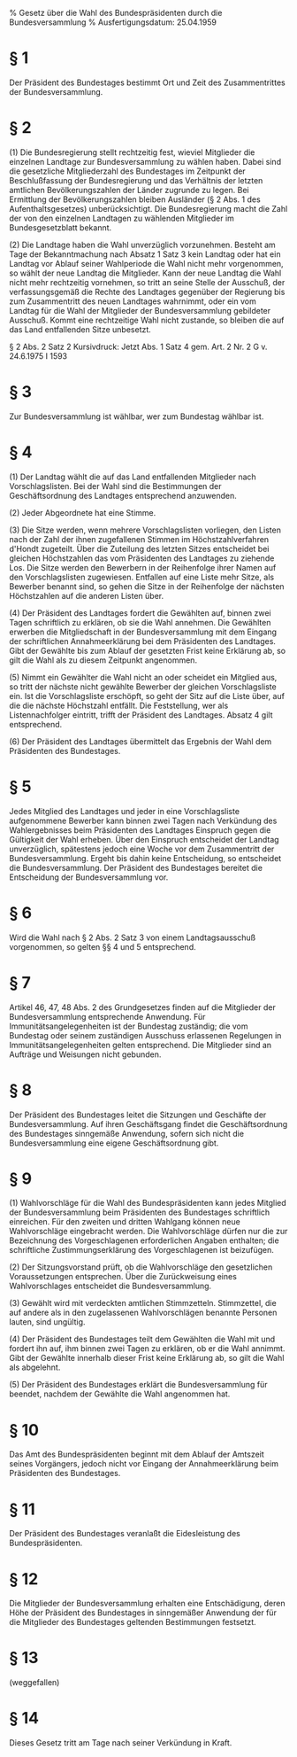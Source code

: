 % Gesetz über die Wahl des Bundespräsidenten durch die Bundesversammlung
% Ausfertigungsdatum: 25.04.1959
 
# § 1

Der Präsident des Bundestages bestimmt Ort und Zeit des Zusammentrittes der Bundesversammlung.

# § 2

(1) Die Bundesregierung stellt rechtzeitig fest, wieviel Mitglieder die einzelnen Landtage zur Bundesversammlung zu wählen haben. Dabei sind die gesetzliche Mitgliederzahl des Bundestages im Zeitpunkt der Beschlußfassung der Bundesregierung und das Verhältnis der letzten amtlichen Bevölkerungszahlen der Länder zugrunde zu legen. Bei Ermittlung der Bevölkerungszahlen bleiben Ausländer (§ 2 Abs. 1 des Aufenthaltsgesetzes) unberücksichtigt. Die Bundesregierung macht die Zahl der von den einzelnen Landtagen zu wählenden Mitglieder im Bundesgesetzblatt bekannt.

(2) Die Landtage haben die Wahl unverzüglich vorzunehmen. Besteht am Tage der Bekanntmachung nach Absatz 1 Satz 3 kein Landtag oder hat ein Landtag vor Ablauf seiner Wahlperiode die Wahl nicht mehr vorgenommen, so wählt der neue Landtag die Mitglieder. Kann der neue Landtag die Wahl nicht mehr rechtzeitig vornehmen, so tritt an seine Stelle der Ausschuß, der verfassungsgemäß die Rechte des Landtages gegenüber der Regierung bis zum Zusammentritt des neuen Landtages wahrnimmt, oder ein vom Landtag für die Wahl der Mitglieder der Bundesversammlung gebildeter Ausschuß. Kommt eine rechtzeitige Wahl nicht zustande, so bleiben die auf das Land entfallenden Sitze unbesetzt.

§ 2 Abs. 2 Satz 2 Kursivdruck: Jetzt Abs. 1 Satz 4 gem. Art. 2 Nr. 2 G v. 24.6.1975 I 1593

# § 3

Zur Bundesversammlung ist wählbar, wer zum Bundestag wählbar ist.

# § 4

(1) Der Landtag wählt die auf das Land entfallenden Mitglieder nach Vorschlagslisten. Bei der Wahl sind die Bestimmungen der Geschäftsordnung des Landtages entsprechend anzuwenden.

(2) Jeder Abgeordnete hat eine Stimme.

(3) Die Sitze werden, wenn mehrere Vorschlagslisten vorliegen, den Listen nach der Zahl der ihnen zugefallenen Stimmen im Höchstzahlverfahren d'Hondt zugeteilt. Über die Zuteilung des letzten Sitzes entscheidet bei gleichen Höchstzahlen das vom Präsidenten des Landtages zu ziehende Los. Die Sitze werden den Bewerbern in der Reihenfolge ihrer Namen auf den Vorschlagslisten zugewiesen. Entfallen auf eine Liste mehr Sitze, als Bewerber benannt sind, so gehen die Sitze in der Reihenfolge der nächsten Höchstzahlen auf die anderen Listen über.

(4) Der Präsident des Landtages fordert die Gewählten auf, binnen zwei Tagen schriftlich zu erklären, ob sie die Wahl annehmen. Die Gewählten erwerben die Mitgliedschaft in der Bundesversammlung mit dem Eingang der schriftlichen Annahmeerklärung bei dem Präsidenten des Landtages. Gibt der Gewählte bis zum Ablauf der gesetzten Frist keine Erklärung ab, so gilt die Wahl als zu diesem Zeitpunkt angenommen.

(5) Nimmt ein Gewählter die Wahl nicht an oder scheidet ein Mitglied aus, so tritt der nächste nicht gewählte Bewerber der gleichen Vorschlagsliste ein. Ist die Vorschlagsliste erschöpft, so geht der Sitz auf die Liste über, auf die die nächste Höchstzahl entfällt. Die Feststellung, wer als Listennachfolger eintritt, trifft der Präsident des Landtages. Absatz 4 gilt entsprechend.

(6) Der Präsident des Landtages übermittelt das Ergebnis der Wahl dem Präsidenten des Bundestages.

# § 5

Jedes Mitglied des Landtages und jeder in eine Vorschlagsliste aufgenommene Bewerber kann binnen zwei Tagen nach Verkündung des Wahlergebnisses beim Präsidenten des Landtages Einspruch gegen die Gültigkeit der Wahl erheben. Über den Einspruch entscheidet der Landtag unverzüglich, spätestens jedoch eine Woche vor dem Zusammentritt der Bundesversammlung. Ergeht bis dahin keine Entscheidung, so entscheidet die Bundesversammlung. Der Präsident des Bundestages bereitet die Entscheidung der Bundesversammlung vor.

# § 6

Wird die Wahl nach § 2 Abs. 2 Satz 3 von einem Landtagsausschuß vorgenommen, so gelten §§ 4 und 5 entsprechend.

# § 7

Artikel 46, 47, 48 Abs. 2 des Grundgesetzes finden auf die Mitglieder der Bundesversammlung entsprechende Anwendung. Für Immunitätsangelegenheiten ist der Bundestag zuständig; die vom Bundestag oder seinem zuständigen Ausschuss erlassenen Regelungen in Immunitätsangelegenheiten gelten entsprechend. Die Mitglieder sind an Aufträge und Weisungen nicht gebunden.

# § 8

Der Präsident des Bundestages leitet die Sitzungen und Geschäfte der Bundesversammlung. Auf ihren Geschäftsgang findet die Geschäftsordnung des Bundestages sinngemäße Anwendung, sofern sich nicht die Bundesversammlung eine eigene Geschäftsordnung gibt.

# § 9

(1) Wahlvorschläge für die Wahl des Bundespräsidenten kann jedes Mitglied der Bundesversammlung beim Präsidenten des Bundestages schriftlich einreichen. Für den zweiten und dritten Wahlgang können neue Wahlvorschläge eingebracht werden. Die Wahlvorschläge dürfen nur die zur Bezeichnung des Vorgeschlagenen erforderlichen Angaben enthalten; die schriftliche Zustimmungserklärung des Vorgeschlagenen ist beizufügen.

(2) Der Sitzungsvorstand prüft, ob die Wahlvorschläge den gesetzlichen Voraussetzungen entsprechen. Über die Zurückweisung eines Wahlvorschlages entscheidet die Bundesversammlung.

(3) Gewählt wird mit verdeckten amtlichen Stimmzetteln. Stimmzettel, die auf andere als in den zugelassenen Wahlvorschlägen benannte Personen lauten, sind ungültig.

(4) Der Präsident des Bundestages teilt dem Gewählten die Wahl mit und fordert ihn auf, ihm binnen zwei Tagen zu erklären, ob er die Wahl annimmt. Gibt der Gewählte innerhalb dieser Frist keine Erklärung ab, so gilt die Wahl als abgelehnt.

(5) Der Präsident des Bundestages erklärt die Bundesversammlung für beendet, nachdem der Gewählte die Wahl angenommen hat.

# § 10

Das Amt des Bundespräsidenten beginnt mit dem Ablauf der Amtszeit seines Vorgängers, jedoch nicht vor Eingang der Annahmeerklärung beim Präsidenten des Bundestages.

# § 11

Der Präsident des Bundestages veranlaßt die Eidesleistung des Bundespräsidenten.

# § 12

Die Mitglieder der Bundesversammlung erhalten eine Entschädigung, deren Höhe der Präsident des Bundestages in sinngemäßer Anwendung der für die Mitglieder des Bundestages geltenden Bestimmungen festsetzt.

# § 13

(weggefallen)

# § 14

Dieses Gesetz tritt am Tage nach seiner Verkündung in Kraft.
